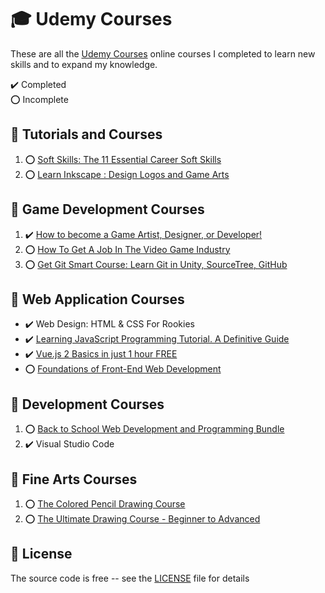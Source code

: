 # :mortar_board: Udemy Courses

These are all the [Udemy Courses][udemy] online courses I completed to learn new skills and to expand my knowledge.

:heavy_check_mark: Completed  
:o: Incomplete

## :beginner: Tutorials and Courses

1. :o: [Soft Skills: The 11 Essential Career Soft Skills](https://www.udemy.com/course/soft-skills-the-11-essential-career-soft-skills/)
2. :o: [Learn Inkscape : Design Logos and Game Arts](learn-inkscape-design-logos-and-game-art/)

## :beginner: Game Development Courses

1. :heavy_check_mark: [How to become a Game Artist, Designer, or Developer!](https://www.udemy.com/course/gettingstartedingames/)
2. :o: [How To Get A Job In The Video Game Industry](https://www.udemy.com/course/gameindustryjobs/)
3. :o: [Get Git Smart Course: Learn Git in Unity, SourceTree, GitHub](https://www.udemy.com/course/git-smart-learn-git-the-fun-way-with-unity-games/)

## :beginner: Web Application Courses

- :heavy_check_mark: Web Design: HTML & CSS For Rookies
- :heavy_check_mark: [Learning JavaScript Programming Tutorial. A Definitive Guide](https://www.udemy.com/course/programming-javascript/)
- :heavy_check_mark: [Vue.js 2 Basics in just 1 hour FREE](vuejs2-basics-in-just-1-hour/)
- :o: [Foundations of Front-End Web Development](foundations-of-front-end-development/)

## :beginner: Development Courses

1. :o: [Back to School Web Development and Programming Bundle](https://www.udemy.com/course/back-to-school-web-development-and-programming-bundle/)
2. :heavy_check_mark: Visual Studio Code

## :beginner: Fine Arts Courses

1. :o: [The Colored Pencil Drawing Course](https://www.udemy.com/course/the-colored-pencil-course/)
2. :o: [The Ultimate Drawing Course - Beginner to Advanced](https://www.udemy.com/course/the-ultimate-drawing-course-beginner-to-advanced/)

## :page_with_curl: License

The source code is free -- see the [LICENSE](LICENSE) file for details

[udemy]: https://www.udemy.com/
